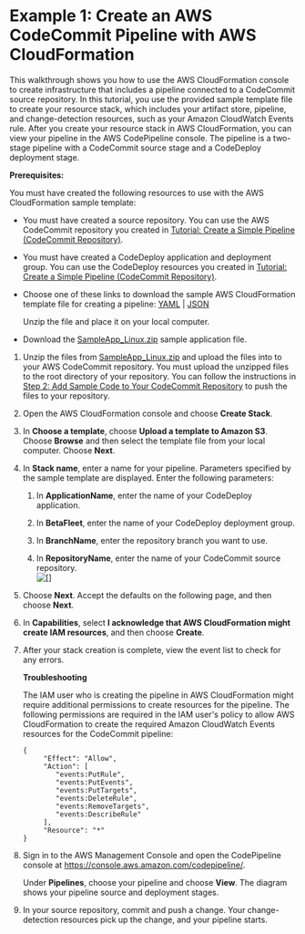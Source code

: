 # Example 1: Create an AWS CodeCommit Pipeline with AWS CloudFormation<a name="tutorials-cloudformation-codecommit"></a>

This walkthrough shows you how to use the AWS CloudFormation console to create infrastructure that includes a pipeline connected to a CodeCommit source repository\. In this tutorial, you use the provided sample template file to create your resource stack, which includes your artifact store, pipeline, and change\-detection resources, such as your Amazon CloudWatch Events rule\. After you create your resource stack in AWS CloudFormation, you can view your pipeline in the AWS CodePipeline console\. The pipeline is a two\-stage pipeline with a CodeCommit source stage and a CodeDeploy deployment stage\.

**Prerequisites:**

You must have created the following resources to use with the AWS CloudFormation sample template:
+ You must have created a source repository\. You can use the AWS CodeCommit repository you created in [Tutorial: Create a Simple Pipeline \(CodeCommit Repository\)](tutorials-simple-codecommit.md)\.
+ You must have created a CodeDeploy application and deployment group\. You can use the CodeDeploy resources you created in [Tutorial: Create a Simple Pipeline \(CodeCommit Repository\)](tutorials-simple-codecommit.md)\.
+ Choose one of these links to download the sample AWS CloudFormation template file for creating a pipeline: [YAML](samples/codepipeline-codecommit-events-yaml.zip) \| [JSON](samples/codepipeline-codecommit-events-json.zip)

  Unzip the file and place it on your local computer\.
+ Download the [SampleApp\_Linux\.zip](samples/SampleApp_Linux.zip) sample application file\.

1. Unzip the files from [SampleApp\_Linux\.zip](https://s3.amazonaws.com/aws-codedeploy-us-east-1/samples/latest/SampleApp_Linux.zip) and upload the files into to your AWS CodeCommit repository\. You must upload the unzipped files to the root directory of your repository\. You can follow the instructions in [Step 2: Add Sample Code to Your CodeCommit Repository](tutorials-simple-codecommit.md#codecommit-add-code) to push the files to your repository\.

1. Open the AWS CloudFormation console and choose **Create Stack**\.

1. In **Choose a template**, choose **Upload a template to Amazon S3**\. Choose **Browse** and then select the template file from your local computer\. Choose **Next**\.

1. In **Stack name**, enter a name for your pipeline\. Parameters specified by the sample template are displayed\. Enter the following parameters: 

   1. In **ApplicationName**, enter the name of your CodeDeploy application\.

   1. In **BetaFleet**, enter the name of your CodeDeploy deployment group\.

   1. In **BranchName**, enter the repository branch you want to use\.

   1. In **RepositoryName**, enter the name of your CodeCommit source repository\.  
![\[\]](http://docs.aws.amazon.com/codepipeline/latest/userguide/images/create-stack-codecommit-pipeline.png)

1. Choose **Next**\. Accept the defaults on the following page, and then choose **Next**\.

1. In **Capabilities**, select **I acknowledge that AWS CloudFormation might create IAM resources**, and then choose **Create**\.

1. After your stack creation is complete, view the event list to check for any errors\.

   **Troubleshooting**

   The IAM user who is creating the pipeline in AWS CloudFormation might require additional permissions to create resources for the pipeline\. The following permissions are required in the IAM user's policy to allow AWS CloudFormation to create the required Amazon CloudWatch Events resources for the CodeCommit pipeline:

   ```
   {
        "Effect": "Allow",
        "Action": [
           "events:PutRule",
           "events:PutEvents",
           "events:PutTargets",
           "events:DeleteRule",
           "events:RemoveTargets",
           "events:DescribeRule"
        ],
        "Resource": "*"
   }
   ```

1. Sign in to the AWS Management Console and open the CodePipeline console at [https://console\.aws\.amazon\.com/codepipeline/](https://console.aws.amazon.com/codepipeline/)\.

   Under **Pipelines**, choose your pipeline and choose **View**\. The diagram shows your pipeline source and deployment stages\.

1. In your source repository, commit and push a change\. Your change\-detection resources pick up the change, and your pipeline starts\.